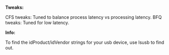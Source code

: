 **Tweaks:**

CFS tweaks: Tuned to balance process latency vs processing latency.
BFQ tweaks: Tuned for low latency.


**Info:**

To find the idProduct/idVendor strings for your usb device, use lsusb to find out.
